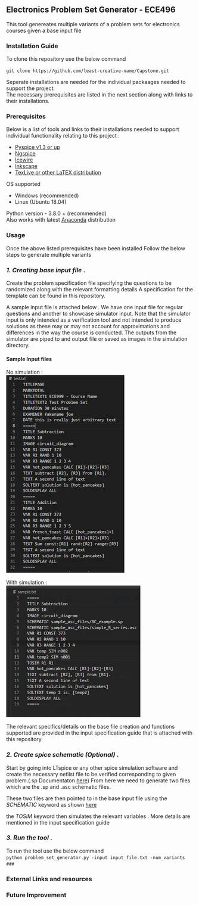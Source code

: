## Electronics Problem Set Generator - ECE496
This tool genereates multiple variants of a problem sets for electronics courses given a base input file 

### Installation Guide 
To clone this repository use the below command 

`git clone https://github.com/least-creative-name/Capstone.git`

Seperate installations are needed for the individual packaages needed to support the project.<br />
The necessary prerequisites are listed in the next section along with links to their installations. 

### Prerequisites 
Below is a list of tools and links to their installations needed to support individual functionality relating to this project :  
* [Pyspice v1.3 or up](https://pyspice.fabrice-salvaire.fr/releases/v1.3/)
* [Ngspice](http://ngspice.sourceforge.net/docs.html)
* [Icewire](https://icewire.ca/)
* [Inkscape](https://inkscape.org/)  
* [TexLive or other LaTEX distribution](https://www.tug.org/texlive/)

OS supported
* Windows (recommended)
* Linux (Ubuntu 18.04)

Python version - 3.8.0 + (recommended)<br />
Also works with latest [Anaconda](https://www.anaconda.com/products/individual) distribution 

### Usage
Once the above listed prerequisites have been installed Follow the below steps to generate multiple variants 

### _1. Creating base input file_ .
Create the problem specification file specifying the questions to be randomized along with the relevant formatting details
A specification for the template can be found in this repository. 

A sample input file is attached below . We have one input file for regular questions and another to showcase simulator input.
Note that the simulator input is only intended as a verification tool and not intended to produce solutions as these may or may not 
account for approximations and differences in the way the course is conducted. The outputs from the simulator are piped to and output file 
or saved as images in the simulation directory.

#### Sample Input files  
No simulation : <br />
![Without simulation](https://github.com/least-creative-name/Capstone/blob/main/Readme_img_02.JPG?raw=true)

With simulation : <br />
![With simulation](https://github.com/least-creative-name/Capstone/blob/main/Readme_img_01.JPG?raw=true)

The relevant specifics/details on the base file creation and functions supported are provided in the input specification guide 
that is attached with this repository

### _2. Create spice schematic (Optional)_ .
Start by going into LTspice or any other spice simulation software and create the necessary netlist file to be verified 
corresponding to given problem.(.sp Documentaton [here](https://ecee.colorado.edu/~mathys/ecen1400/pdf/scad3.pdf)) 
From here we need to generate two files which are the .sp and .asc schematic files. 

These two files are then pointed to in the base input file using the _SCHEMATIC_ keyword as shown [here](https://github.com/least-creative-name/Capstone/blob/main/Readme_img_01.JPG?raw=true)

the _TOSIM_ keyword then simulates the relevant variables . More details are mentioned in the input specification guide

###  _3. Run the tool_ .
To run the tool use the below command <br />
  `python problem_set_generator.py -input input_file.txt -num_variants ###`




### External Links and resources 

### Future Improvement 
